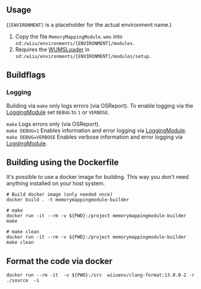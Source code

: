 ## Usage
(`[ENVIRONMENT]` is a placeholder for the actual environment name.)

1. Copy the file `MemoryMappingModule.wms` into `sd:/wiiu/environments/[ENVIRONMENT]/modules`.  
2. Requires the [WUMSLoader](https://github.com/wiiu-env/WUMSLoader) in `sd:/wiiu/environments/[ENVIRONMENT]/modules/setup`.

## Buildflags

### Logging
Building via `make` only logs errors (via OSReport). To enable logging via the [LoggingModule](https://github.com/wiiu-env/LoggingModule) set `DEBUG` to `1` or `VERBOSE`.

`make` Logs errors only (via OSReport).  
`make DEBUG=1` Enables information and error logging via [LoggingModule](https://github.com/wiiu-env/LoggingModule).  
`make DEBUG=VERBOSE` Enables verbose information and error logging via [LoggingModule](https://github.com/wiiu-env/LoggingModule).  

## Building using the Dockerfile

It's possible to use a docker image for building. This way you don't need anything installed on your host system.

```
# Build docker image (only needed once)
docker build . -t memorymappingmodule-builder

# make 
docker run -it --rm -v ${PWD}:/project memorymappingmodule-builder make

# make clean
docker run -it --rm -v ${PWD}:/project memorymappingmodule-builder make clean
```

## Format the code via docker
`docker run --rm -it  -v ${PWD}:/src  wiiuenv/clang-format:13.0.0-2 -r ./source  -i`
